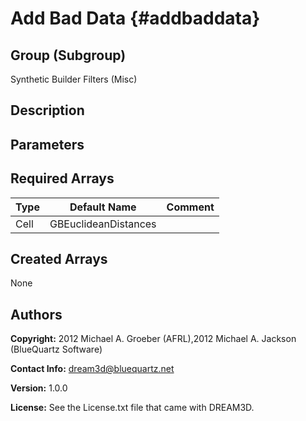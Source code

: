 
Add Bad Data {#addbaddata}
======

## Group (Subgroup) ##
Synthetic Builder Filters (Misc)

## Description ##

## Parameters ##

## Required Arrays ##

| Type | Default Name | Comment |
|------|--------------|---------|
| Cell | GBEuclideanDistances |  |

## Created Arrays ##
None

## Authors ##

**Copyright:** 2012 Michael A. Groeber (AFRL),2012 Michael A. Jackson (BlueQuartz Software)

**Contact Info:** dream3d@bluequartz.net

**Version:** 1.0.0

**License:**  See the License.txt file that came with DREAM3D.



